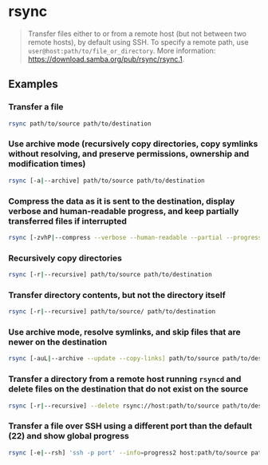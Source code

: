 # rsync

> Transfer files either to or from a remote host (but not between two remote hosts), by default using SSH. To specify a remote path, use `user@host:path/to/file_or_directory`. More information: <https://download.samba.org/pub/rsync/rsync.1>.

## Examples

### Transfer a file

```bash
rsync path/to/source path/to/destination
```

### Use archive mode (recursively copy directories, copy symlinks without resolving, and preserve permissions, ownership and modification times)

```bash
rsync [-a|--archive] path/to/source path/to/destination
```

### Compress the data as it is sent to the destination, display verbose and human-readable progress, and keep partially transferred files if interrupted

```bash
rsync [-zvhP|--compress --verbose --human-readable --partial --progress] path/to/source path/to/destination
```

### Recursively copy directories

```bash
rsync [-r|--recursive] path/to/source path/to/destination
```

### Transfer directory contents, but not the directory itself

```bash
rsync [-r|--recursive] path/to/source/ path/to/destination
```

### Use archive mode, resolve symlinks, and skip files that are newer on the destination

```bash
rsync [-auL|--archive --update --copy-links] path/to/source path/to/destination
```

### Transfer a directory from a remote host running `rsyncd` and delete files on the destination that do not exist on the source

```bash
rsync [-r|--recursive] --delete rsync://host:path/to/source path/to/destination
```

### Transfer a file over SSH using a different port than the default (22) and show global progress

```bash
rsync [-e|--rsh] 'ssh -p port' --info=progress2 host:path/to/source path/to/destination
```
